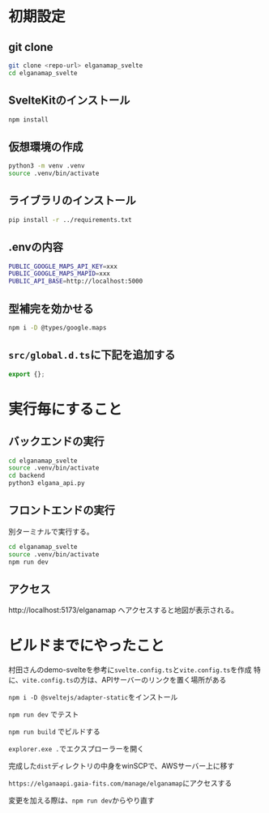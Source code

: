 # 初期設定

## git clone
```bash
git clone <repo-url> elganamap_svelte
cd elganamap_svelte
```

## SvelteKitのインストール
```bash
npm install
```

## 仮想環境の作成
```bash
python3 -m venv .venv
source .venv/bin/activate
```

## ライブラリのインストール
```bash
pip install -r ../requirements.txt
```

## .envの内容
```bash
PUBLIC_GOOGLE_MAPS_API_KEY=xxx
PUBLIC_GOOGLE_MAPS_MAPID=xxx
PUBLIC_API_BASE=http://localhost:5000
```

## 型補完を効かせる

```bash
npm i -D @types/google.maps
```

## `src/global.d.ts`に下記を追加する

```ts
export {};
```

# 実行毎にすること

## バックエンドの実行

```bash
cd elganamap_svelte
source .venv/bin/activate
cd backend
python3 elgana_api.py
```

## フロントエンドの実行

別ターミナルで実行する。
```bash
cd elganamap_svelte
source .venv/bin/activate
npm run dev
```

## アクセス
http://localhost:5173/elganamap へアクセスすると地図が表示される。



# ビルドまでにやったこと

村田さんのdemo-svelteを参考に`svelte.config.ts`と`vite.config.ts`を作成
特に、`vite.config.ts`の方は、APIサーバーのリンクを置く場所がある

`npm i -D @sveltejs/adapter-static`をインストール

`npm run dev`
でテスト

`npm run build`
でビルドする

`explorer.exe .`でエクスプローラーを開く

完成した`dist`ディレクトリの中身をwinSCPで、AWSサーバー上に移す

`https://elganaapi.gaia-fits.com/manage/elganamap`にアクセスする

変更を加える際は、`npm run dev`からやり直す

